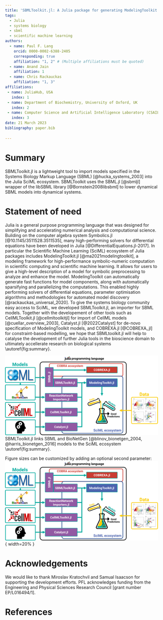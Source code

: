 ```yaml
---
title: 'SBMLToolkit.jl: A Julia package for generating ModelingToolkit models from SBML'
tags:
  - Julia
  - systems biology
  - sbml
  - scientific machine learning
authors:
  - name: Paul F. Lang
    orcid: 0000-0002-6388-2405
    corresponding: true
    affiliation: "1, 2" # (Multiple affiliations must be quoted)
  - name: Anand Jain
    affiliation: 1
  - name: Chris Rackauckas
    affiliation: "1, 3"
affiliations:
 - name: JuliaHub, USA
   index: 1
 - name: Department of Biochemistry, University of Oxford, UK
   index: 2
 - name: Computer Science and Artificial Intelligence Laboratory (CSAIL), Massachusetts Institute of Technology, USA
   index: 3
date: 21 March 2023
bibliography: paper.bib

---
```


# Summary

SBMLToolkit.jl is a lightweight tool to import models specified in the Systems Biology
Markup Language (SBML) [@hucka_systems_2003] into the Julia SciML ecosystem. SBMLToolkit uses the
SBML.jl [@sbmljl] wrapper of the libSBML library [@Bornstein2008libsbml] to lower dynamical SBML
models into dynamical systems.

# Statement of need

Julia is a general purpose programming language that was designed for simplifying
and accelerating numerical analysis and computational science. Building on the
computer algebra system Symbolics.jl [@10.1145/3511528.3511535], many high-performing solvers for
differential equations have been developed in Julia [@DifferentialEquations.jl-2017]. In
particular the Scientific Machine Learning (SciML) ecosystem of Julia packages
includes ModelingToolkit.jl [@ma2021modelingtoolkit], a modeling framework for high-performance
symbolic-numeric computation in scientific computing and scientific machine learning.
It allows for users to give a high-level description of a model for symbolic
preprocessing to analyze and enhance the model. ModelingToolkit can automatically
generate fast functions for model components, along with automatically sparsifying
and parallelizing the computations. This enabled highly performing solvers of
differential equations, parameter optimisation algorithms and methodologies for
automated model discovery [@rackauckas_universal_2020]. To give the systems biology community easy access
to SciML, we developed SBMLToolkit.jl, an importer for SBML models. Together with
the developement of other tools such as CellMLToolkit.jl [@cellmltoolkitjl] for import of
CellML models [@cuellar_overview_2003], Catalyst.jl [@2022Catalyst] for de-novo specification of
ModelingToolkit models, and COBREXA.jl [@COBREXA_jl] for constraint-based modelling,
we hope that SBMLtoolkit.jl will help to catalyse the development of further Julia
tools in the bioscience domain to ultimately accellerate research on biological
systems \autoref{fig:summary}.

![The Julia ecosystem for systems biology.\label{fig:summary}](figure.svg)
SBMLToolkit.jl links SBML and BioNetGen [@blinov_bionetgen_2004, @harris_bionetgen_2016] models to the SciML ecosystem \autoref{fig:summary}.

Figure sizes can be customized by adding an optional second parameter:
![Caption for example figure.](figure.svg){ width=20% }

# Acknowledgements

We would like to thank Miroslav Kratochvil and Samual Isaacson for supporting the development efforts.
PFL acknowledges funding from the Engineering and Physical Sciences Research Council [grant number EP/L016494/1].

# References
